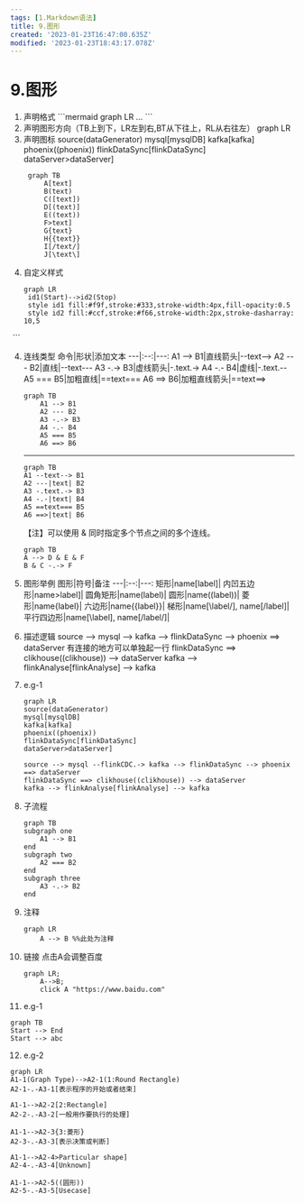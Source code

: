 ```yaml
---
tags: [1.Markdown语法]
title: 9.图形
created: '2023-01-23T16:47:00.635Z'
modified: '2023-01-23T18:43:17.078Z'
---
```


# 9.图形
1. 声明格式
   &#96;&#96;&#96;mermaid
      graph LR
      …
   &#96;&#96;&#96;
2. 声明图形方向（TB上到下，LR左到右,BT从下往上，RL从右往左）
   graph LR
3. 声明图标
   source(dataGenerator)
   mysql[mysqlDB]
   kafka[kafka]
   phoenix((phoenix))
   flinkDataSync[flinkDataSync]
   dataServer>dataServer]
   ```mermaid
    graph TB
        A[text] 
        B(text)
        C([text])
        D[(text)]
        E((text))
        F>text]
        G{text}
        H{{text}}
        I[/text/]
        J[\text\]
    ```
4. 自定义样式
   ```mermaid
   graph LR
    id1(Start)-->id2(Stop)
    style id1 fill:#f9f,stroke:#333,stroke-width:4px,fill-opacity:0.5
    style id2 fill:#ccf,stroke:#f66,stroke-width:2px,stroke-dasharray: 10,5
​   ```

4. 连线类型
   命令|形状|添加文本
   ---|:--:|---:
   A1 --> B1|直线箭头|--text-->
   A2 --- B2|直线|--text---
   A3 -.-> B3|虚线箭头|-.text.->
   A4 -.- B4|虚线|-.text.--
   A5 === B5|加粗直线|==text===
   A6 ==> B6|加粗直线箭头|==text==>

    ```mermaid
    graph TB
        A1 --> B1
        A2 --- B2
        A3 -.-> B3
        A4 -.- B4
        A5 === B5
        A6 ==> B6
    ```
    ----
    ```mermaid
    graph TB
    A1 --text--> B1
    A2 ---|text| B2
    A3 -.text.-> B3
    A4 -.-|text| B4
    A5 ==text=== B5
    A6 ==>|text| B6
    ```
   【注】可以使用 & 同时指定多个节点之间的多个连线。
    ```mermaid
    graph TB
    A --> D & E & F
    B & C -.-> F
    ```
5. 图形举例
   图形|符号|备注
   ---|:--:|---:
   矩形|name[label]|
   内凹五边形|name>label]|
   圆角矩形|name(label)|
   圆形|name((label))|
   菱形|name{label}|
   六边形|name{{label}}|
   梯形|name[\label/], name[/label]|
   平行四边形|name[\label], name[/label/]|
6. 描述逻辑
   source --> mysql --> kafka --> flinkDataSync --> phoenix ==> dataServer
   有连接的地方可以单独起一行
   flinkDataSync ==> clikhouse((clikhouse)) --> dataServer
   kafka --> flinkAnalyse[flinkAnalyse] --> kafka
7. e.g-1
   ```mermaid
   graph LR
   source(dataGenerator)
   mysql[mysqlDB]
   kafka[kafka]
   phoenix((phoenix))
   flinkDataSync[flinkDataSync]
   dataServer>dataServer]
   
   source --> mysql --flinkCDC.-> kafka --> flinkDataSync --> phoenix ==> dataServer
   flinkDataSync ==> clikhouse((clikhouse)) --> dataServer
   kafka --> flinkAnalyse[flinkAnalyse] --> kafka
   ```
8. 子流程
    ```mermaid
    graph TB
    subgraph one
        A1 --> B1
    end
    subgraph two
        A2 === B2
    end
    subgraph three
        A3 -.-> B2
    end
    ```
9. 注释
    ```mermaid
    graph LR
        A --> B %%此处为注释
    ```
10. 链接
    点击A会调整百度
    ```mermaid
    graph LR;
        A-->B;
        click A "https://www.baidu.com"
    ```
11. e.g-1
   ```mermaid
   graph TB
   Start --> End
   Start --> abc
   ```
12. e.g-2
   ```mermaid
   graph LR
   A1-1(Graph Type)-->A2-1(1:Round Rectangle)
   A2-1-.-A3-1[表示程序的开始或者结束]

   A1-1-->A2-2[2:Rectangle]
   A2-2-.-A3-2[一般用作要执行的处理]

   A1-1-->A2-3{3:菱形}
   A2-3-.-A3-3[表示决策或判断]

   A1-1-->A2-4>Particular shape]
   A2-4-.-A3-4[Unknown]

   A1-1-->A2-5((圆形))
   A2-5-.-A3-5[Usecase]
   ```
